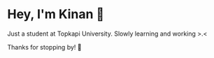 # Hey, I'm Kinan 👋

Just a student at Topkapi University. Slowly learning and working >.<

Thanks for stopping by! 🌱
